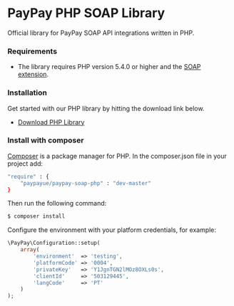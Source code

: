 # PayPay PHP SOAP Library 

Official library for PayPay SOAP API integrations written in PHP.

### Requirements
* The library requires PHP version 5.4.0 or higher and the [SOAP extension](http://php.net/manual/en/book.soap.php).

### Installation
Get started with our PHP library by hitting the download link below.

* [Download PHP Library](https://github.com/paypayue/paypay-soap-php/archive/master.zip)

### Install with composer
[Composer](https://getcomposer.org/) is a package manager for PHP. In the composer.json file in your project add:

```sh
"require" : {
    "paypayue/paypay-soap-php" : "dev-master"
}
```
Then run the following command:
```sh
$ composer install
```
Configure the environment with your platform credentials, for example:

```php
\PayPay\Configuration::setup(
    array(
        'environment'  => 'testing',
        'platformCode' => '0004',
        'privateKey'   => 'Y1JgnTGN2lMOz8OXLs0s',
        'clientId'     => '503129445',
        'langCode'     => 'PT'
    )
);
```
